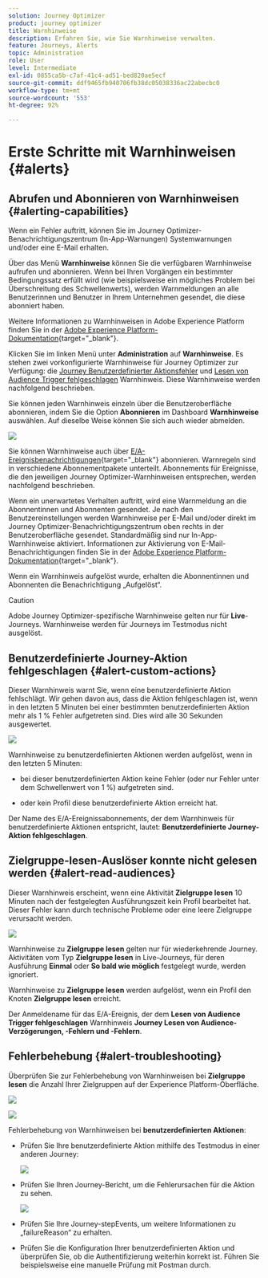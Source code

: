 ```yaml
---
solution: Journey Optimizer
product: journey optimizer
title: Warnhinweise
description: Erfahren Sie, wie Sie Warnhinweise verwalten.
feature: Journeys, Alerts
topic: Administration
role: User
level: Intermediate
exl-id: 0855ca5b-c7af-41c4-ad51-bed820ae5ecf
source-git-commit: ddf9465fb940706fb38dc05038336ac22abecbc0
workflow-type: tm+mt
source-wordcount: '553'
ht-degree: 92%

---
```


# Erste Schritte mit Warnhinweisen {#alerts}

## Abrufen und Abonnieren von Warnhinweisen {#alerting-capabilities}

Wenn ein Fehler auftritt, können Sie im Journey Optimizer-Benachrichtigungszentrum (In-App-Warnungen) Systemwarnungen und/oder eine E-Mail erhalten.

Über das Menü **Warnhinweise** können Sie die verfügbaren Warnhinweise aufrufen und abonnieren. Wenn bei Ihren Vorgängen ein bestimmter Bedingungssatz erfüllt wird (wie beispielsweise ein mögliches Problem bei Überschreitung des Schwellenwerts), werden Warnmeldungen an alle Benutzerinnen und Benutzer in Ihrem Unternehmen gesendet, die diese abonniert haben.

<!--These messages can repeat over a pre-defined time interval until the alert has been resolved.-->

Weitere Informationen zu Warnhinweisen in Adobe Experience Platform finden Sie in der [Adobe Experience Platform-Dokumentation](https://experienceleague.adobe.com/docs/experience-platform/observability/alerts/overview.html?lang=de){target="_blank"}.

Klicken Sie im linken Menü unter **Administration** auf **Warnhinweise**. Es stehen zwei vorkonfigurierte Warnhinweise für Journey Optimizer zur Verfügung: die [Journey Benutzerdefinierter Aktionsfehler](#alert-custom-actions) und [Lesen von Audience Trigger fehlgeschlagen](#alert-read-audiences) Warnhinweis. Diese Warnhinweise werden nachfolgend beschrieben.

Sie können jeden Warnhinweis einzeln über die Benutzeroberfläche abonnieren, indem Sie die Option **Abonnieren** im Dashboard **Warnhinweise** auswählen. Auf dieselbe Weise können Sie sich auch wieder abmelden.

![](assets/alert-subscribe.png)

Sie können Warnhinweise auch über [E/A-Ereignisbenachrichtigungen](https://experienceleague.adobe.com/docs/experience-platform/observability/alerts/subscribe.html?lang=de){target="_blank"} abonnieren. Warnregeln sind in verschiedene Abonnementpakete unterteilt. Abonnements für Ereignisse, die den jeweiligen Journey Optimizer-Warnhinweisen entsprechen, werden nachfolgend beschrieben.

Wenn ein unerwartetes Verhalten auftritt, wird eine Warnmeldung an die Abonnentinnen und Abonnenten gesendet. Je nach den Benutzereinstellungen werden Warnhinweise per E-Mail und/oder direkt im Journey Optimizer-Benachrichtigungszentrum oben rechts in der Benutzeroberfläche gesendet. Standardmäßig sind nur In-App-Warnhinweise aktiviert. Informationen zur Aktivierung von E-Mail-Benachrichtigungen finden Sie in der [Adobe Experience Platform-Dokumentation](https://experienceleague.adobe.com/docs/experience-platform/observability/alerts/ui.html?lang=de#enable-email-alerts){target="_blank"}.

Wenn ein Warnhinweis aufgelöst wurde, erhalten die Abonnentinnen und Abonnenten die Benachrichtigung „Aufgelöst“.

>[!CAUTION]
>
>Adobe Journey Optimizer-spezifische Warnhinweise gelten nur für **Live**-Journeys. Warnhinweise werden für Journeys im Testmodus nicht ausgelöst.

## Benutzerdefinierte Journey-Aktion fehlgeschlagen {#alert-custom-actions}

Dieser Warnhinweis warnt Sie, wenn eine benutzerdefinierte Aktion fehlschlägt. Wir gehen davon aus, dass die Aktion fehlgeschlagen ist, wenn in den letzten 5 Minuten bei einer bestimmten benutzerdefinierten Aktion mehr als 1 % Fehler aufgetreten sind. Dies wird alle 30 Sekunden ausgewertet.

![](assets/alerts-custom-action.png)

Warnhinweise zu benutzerdefinierten Aktionen werden aufgelöst, wenn in den letzten 5 Minuten:

* bei dieser benutzerdefinierten Aktion keine Fehler (oder nur Fehler unter dem Schwellenwert von 1 %) aufgetreten sind.

* oder kein Profil diese benutzerdefinierte Aktion erreicht hat.

Der Name des E/A-Ereignissabonnements, der dem Warnhinweis für benutzerdefinierte Aktionen entspricht, lautet: **Benutzerdefinierte Journey-Aktion fehlgeschlagen**.

## Zielgruppe-lesen-Auslöser konnte nicht gelesen werden {#alert-read-audiences}

Dieser Warnhinweis erscheint, wenn eine Aktivität **Zielgruppe lesen** 10 Minuten nach der festgelegten Ausführungszeit kein Profil bearbeitet hat. Dieser Fehler kann durch technische Probleme oder eine leere Zielgruppe verursacht werden.

![](assets/alerts1.png)

Warnhinweise zu **Zielgruppe lesen** gelten nur für wiederkehrende Journey. Aktivitäten vom Typ **Zielgruppe lesen** in Live-Journeys, für deren Ausführung **Einmal** oder **So bald wie möglich** festgelegt wurde, werden ignoriert.

Warnhinweise zu **Zielgruppe lesen** werden aufgelöst, wenn ein Profil den Knoten **Zielgruppe lesen** erreicht.

Der Anmeldename für das E/A-Ereignis, der dem **Lesen von Audience Trigger fehlgeschlagen** Warnhinweis **Journey Lesen von Audience-Verzögerungen, -Fehlern und -Fehlern**.

## Fehlerbehebung {#alert-troubleshooting}

Überprüfen Sie zur Fehlerbehebung von Warnhinweisen bei **Zielgruppe lesen** die Anzahl Ihrer Zielgruppen auf der Experience Platform-Oberfläche.

![](assets/alert-troubleshooting-0.png)

![](assets/alert-troubleshooting-1.png)

Fehlerbehebung von Warnhinweisen bei **benutzerdefinierten Aktionen**:

* Prüfen Sie Ihre benutzerdefinierte Aktion mithilfe des Testmodus in einer anderen Journey:

  ![](assets/alert-troubleshooting-2.png)

* Prüfen Sie Ihren Journey-Bericht, um die Fehlerursachen für die Aktion zu sehen.

  ![](assets/alert-troubleshooting-3.png)

* Prüfen Sie Ihre Journey-stepEvents, um weitere Informationen zu „failureReason“ zu erhalten.
* Prüfen Sie die Konfiguration Ihrer benutzerdefinierten Aktion und überprüfen Sie, ob die Authentifizierung weiterhin korrekt ist. Führen Sie beispielsweise eine manuelle Prüfung mit Postman 
durch.
